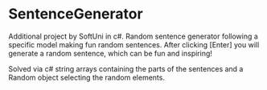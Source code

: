# SentenceGenerator
Additional project by SoftUni in c#.
Random sentence generator following a specific model making fun random sentences.
After clicking [Enter] you will generate a random sentence, which can be fun and inspiring!

Solved via c# string arrays containing the parts of the sentences and a Random object selecting the random elements.
